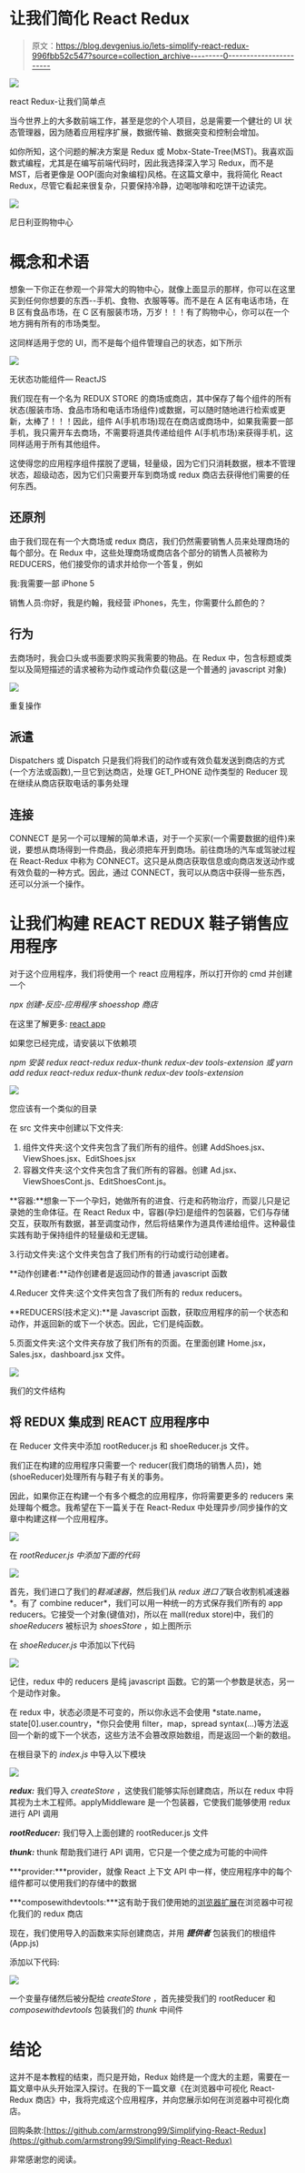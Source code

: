 # 让我们简化 React Redux

> 原文：<https://blog.devgenius.io/lets-simplify-react-redux-996fbb52c547?source=collection_archive---------0----------------------->

![](img/33588272e1658aa34c23dbc192f18a47.png)

react Redux-让我们简单点

当今世界上的大多数前端工作，甚至是您的个人项目，总是需要一个健壮的 UI 状态管理器，因为随着应用程序扩展，数据传输、数据突变和控制会增加。

如你所知，这个问题的解决方案是 Redux 或 Mobx-State-Tree(MST)。我喜欢函数式编程，尤其是在编写前端代码时，因此我选择深入学习 Redux，而不是 MST，后者更像是 OOP(面向对象编程)风格。在这篇文章中，我将简化 React Redux，尽管它看起来很复杂，只要保持冷静，边喝咖啡和吃饼干边读完。

![](img/d9cbff48b8edbb150efa1c79568df2b7.png)

尼日利亚购物中心

# 概念和术语

想象一下你正在参观一个非常大的购物中心，就像上面显示的那样，你可以在这里买到任何你想要的东西--手机、食物、衣服等等。而不是在 A 区有电话市场，在 B 区有食品市场，在 C 区有服装市场，万岁！！！有了购物中心，你可以在一个地方拥有所有的市场类型。

这同样适用于您的 UI，而不是每个组件管理自己的状态，如下所示

![](img/410b21ea825c04fbcbed66a9ee7ceea6.png)

无状态功能组件— ReactJS

我们现在有一个名为 REDUX STORE 的商场或商店，其中保存了每个组件的所有状态(服装市场、食品市场和电话市场组件)或数据，可以随时随地进行检索或更新，太棒了！！！因此，组件 A(手机市场)现在在商店或商场中，如果我需要一部手机，我只需开车去商场，不需要将道具传递给组件 A(手机市场)来获得手机，这同样适用于所有其他组件。

这使得您的应用程序组件摆脱了逻辑，轻量级，因为它们只消耗数据，根本不管理状态，超级动态，因为它们只需要开车到商场或 redux 商店去获得他们需要的任何东西。

## 还原剂

由于我们现在有一个大商场或 redux 商店，我们仍然需要销售人员来处理商场的每个部分。在 Redux 中，这些处理商场或商店各个部分的销售人员被称为 REDUCERS，他们接受你的请求并给你一个答复，例如

我:我需要一部 iPhone 5

销售人员:你好，我是约翰，我经营 iPhones，先生，你需要什么颜色的？

## 行为

去商场时，我会口头或书面要求购买我需要的物品。在 Redux 中，包含标题或类型以及简短描述的请求被称为动作或动作负载(这是一个普通的 javascript 对象)

![](img/ed6afe92dbc062de2edf4c7c89f4d7a9.png)

重复操作

## 派遣

Dispatchers 或 Dispatch 只是我们将我们的动作或有效负载发送到商店的方式(一个方法或函数),一旦它到达商店，处理 GET_PHONE 动作类型的 Reducer 现在继续从商店获取电话的事务处理

## 连接

CONNECT 是另一个可以理解的简单术语，对于一个买家(一个需要数据的组件)来说，要想从商场得到一件商品，我必须把车开到商场。前往商场的汽车或驾驶过程在 React-Redux 中称为 CONNECT。这只是从商店获取信息或向商店发送动作或有效负载的一种方式。因此，通过 CONNECT，我可以从商店中获得一些东西，还可以分派一个操作。

# 让我们构建 REACT REDUX 鞋子销售应用程序

对于这个应用程序，我们将使用一个 react 应用程序，所以打开你的 cmd 并创建一个

*npx 创建-反应-应用程序 shoesshop 商店*

在这里了解更多: [react app](https://reactjs.org/docs/create-a-new-react-app.html)

如果您已经完成，请安装以下依赖项

*npm 安装 redux react-redux redux-thunk redux-dev tools-extension 或 yarn add redux react-redux redux-thunk redux-dev tools-extension*

![](img/e75a85ba58e259e804532bede19690f6.png)

您应该有一个类似的目录

在 src 文件夹中创建以下文件夹:

1.  组件文件夹:这个文件夹包含了我们所有的组件。创建 AddShoes.jsx、ViewShoes.jsx、EditShoes.jsx
2.  容器文件夹:这个文件夹包含了我们所有的容器。创建 Ad.jsx、ViewShoesCont.js、EditShoesCont.js。

**容器:**想象一下一个孕妇，她做所有的进食、行走和药物治疗，而婴儿只是记录她的生命体征。在 React Redux 中，容器(孕妇)是组件的包装器，它们与存储交互，获取所有数据，甚至调度动作，然后将结果作为道具传递给组件。这种最佳实践有助于保持组件的轻量级和无逻辑。

3.行动文件夹:这个文件夹包含了我们所有的行动或行动创建者。

**动作创建者:**动作创建者是返回动作的普通 javascript 函数

4.Reducer 文件夹:这个文件夹包含了我们所有的 redux reducers。

**REDUCERS(技术定义):**是 Javascript 函数，获取应用程序的前一个状态和动作，并返回新的或下一个状态。因此，它们是纯函数。

5.页面文件夹:这个文件夹存放了我们所有的页面。在里面创建 Home.jsx，Sales.jsx，dashboard.jsx 文件。

![](img/2b0d6622adb17025f833f245bfbf1f7e.png)

我们的文件结构

## 将 REDUX 集成到 REACT 应用程序中

在 Reducer 文件夹中添加 rootReducer.js 和 shoeReducer.js 文件。

我们正在构建的应用程序只需要一个 reducer(我们商场的销售人员)，她(shoeReducer)处理所有与鞋子有关的事务。

因此，如果你正在构建一个有多个概念的应用程序，你将需要更多的 reducers 来处理每个概念。我希望在下一篇关于在 React-Redux 中处理异步/同步操作的文章中构建这样一个应用程序。

![](img/f486ff34b6a74588b2331d834368a9f5.png)

在 *rootReducer.js 中添加下面的代码*

![](img/776d1d59d498b0f4e4a68c390aa7b1fb.png)

首先，我们进口了我们的*鞋减速器*，然后我们从 *redux 进口了*联合收割机减速器*。有了 combine reducer*，我们可以用一种统一的方式保存我们所有的 app reducers。它接受一个对象(键值对)，所以在 mall(redux store)中，我们的 *shoeReducers* 被标识为 *shoesStore* ，如上图所示

在 *shoeReducer.js* 中添加以下代码

![](img/a169d049d69739e3ccab2b1947f51457.png)

记住，redux 中的 reducers 是纯 javascript 函数。它的第一个参数是状态，另一个是动作对象。

在 redux 中，状态必须是不可变的，所以你永远不会使用 *state.name，state[0].user.country，*你只会使用 filter，map，spread syntax(…)等方法返回一个新的或下一个状态，这些方法不会篡改原始数组，而是返回一个新的数组。

在根目录下的 *index.js* 中导入以下模块

![](img/ad03934fb18e8c00fab5360927b8aaf6.png)

***redux:*** 我们导入 *createStore* ，这使我们能够实际创建商店，所以在 redux 中将其视为土木工程师。applyMiddleware 是一个包装器，它使我们能够使用 redux 进行 API 调用

***rootReducer:*** 我们导入上面创建的 rootReducer.js 文件

***thunk:*** thunk 帮助我们进行 API 调用，它只是一个使之成为可能的中间件

***provider:***provider，就像 React 上下文 API 中一样，使应用程序中的每个组件都可以使用我们的存储中的数据

***composewithdevtools:***这有助于我们使用她的[浏览器扩展](https://chrome.google.com/webstore/detail/redux-devtools/lmhkpmbekcpmknklioeibfkpmmfibljd?hl=en)在浏览器中可视化我们的 redux 商店

现在，我们使用导入的函数来实际创建商店，并用 ***提供者*** 包装我们的根组件(App.js)

添加以下代码:

![](img/349dca67bc766e3a86a62ecffd349836.png)

一个变量存储然后被分配给 *createStore* ，首先接受我们的 rootReducer 和 *composewithdevtools* 包装我们的 *thunk* 中间件

# 结论

这并不是本教程的结束，而只是开始，Redux 始终是一个庞大的主题，需要在一篇文章中从头开始深入探讨。在我的下一篇文章《在浏览器中可视化 React-Redux 商店》中，我将完成这个应用程序，并向您展示如何在浏览器中可视化商店。

回购条款:[https://github.com/armstrong99/Simplifying-React-Redux](https://github.com/armstrong99/Simplifying-React-Redux)

非常感谢您的阅读。
